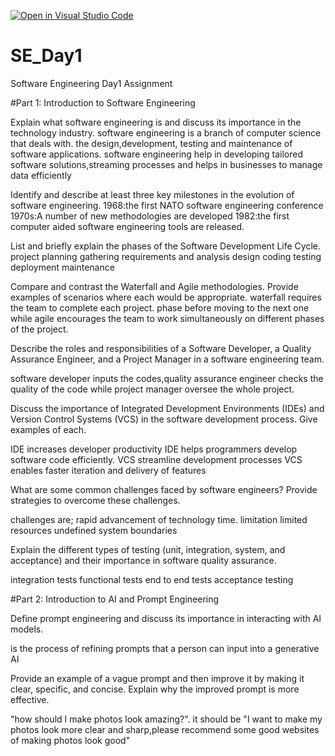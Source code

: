 [![Open in Visual Studio Code](https://classroom.github.com/assets/open-in-vscode-2e0aaae1b6195c2367325f4f02e2d04e9abb55f0b24a779b69b11b9e10269abc.svg)](https://classroom.github.com/online_ide?assignment_repo_id=15599726&assignment_repo_type=AssignmentRepo)
# SE_Day1
Software Engineering Day1 Assignment

#Part 1: Introduction to Software Engineering

Explain what software engineering is and discuss its importance in the technology industry.
software engineering is a branch of computer science that deals with. the design,development, testing and maintenance of software applications.
software engineering help in developing tailored software solutions,streaming processes and helps in businesses to manage data efficiently  

Identify and describe at least three key milestones in the evolution of software engineering.
1968:the first NATO software engineering conference 
1970s:A number of new methodologies are developed
1982:the first computer aided software engineering tools are released.


List and briefly explain the phases of the Software Development Life Cycle.
project planning
gathering requirements and analysis
design 
coding
testing 
deployment maintenance 

Compare and contrast the Waterfall and Agile methodologies. Provide examples of scenarios where each would be appropriate.
waterfall requires the team to complete each project. phase before moving to the next one while agile encourages the team to work simultaneously on different phases of the project.

Describe the roles and responsibilities of a Software Developer, a Quality Assurance Engineer, and a Project Manager in a software engineering team.

software developer inputs the codes,quality assurance engineer checks the quality of the code while project manager oversee the whole project.


Discuss the importance of Integrated Development Environments (IDEs) and Version Control Systems (VCS) in the software development process. Give examples of each.

IDE increases developer productivity 
IDE helps programmers develop software code efficiently. 
VCS streamline development processes
VCS enables faster iteration and delivery of features  


What are some common challenges faced by software engineers? Provide strategies to overcome these challenges.

challenges are;
rapid advancement of technology
time. limitation 
limited resources 
undefined system boundaries

Explain the different types of testing (unit, integration, system, and acceptance) and their importance in software quality assurance.

integration tests
functional tests
end to end tests
acceptance testing

#Part 2: Introduction to AI and Prompt Engineering


Define prompt engineering and discuss its importance in interacting with AI models.

is the process of refining prompts that a person can input into a generative AI


Provide an example of a vague prompt and then improve it by making it clear, specific, and concise. Explain why the improved prompt is more effective.

"how should I make photos look amazing?".
it should be "I want to make my photos look more clear and sharp,please recommend some good websites of making photos look good"
